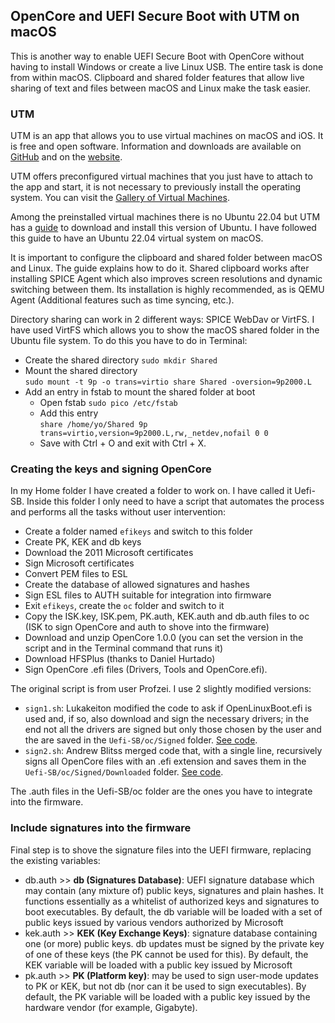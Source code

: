 ## OpenCore and UEFI Secure Boot with UTM on macOS

This is another way to enable UEFI Secure Boot with OpenCore without having to install Windows or create a live Linux USB. The entire task is done from within macOS. Clipboard and shared folder features that allow live sharing of text and files between macOS and Linux make the task easier.

### UTM

UTM is an app that allows you to use virtual machines on macOS and iOS. It is free and open software. Information and downloads are available on [GitHub](https://github.com/utmapp/UTM) and on the [website](https://mac.getutm.app).

UTM offers preconfigured virtual machines that you just have to attach to the app and start, it is not necessary to previously install the operating system. You can visit the [Gallery of Virtual Machines](https://mac.getutm.app/gallery/).

Among the preinstalled virtual machines there is no Ubuntu 22.04 but UTM has a [guide](https://docs.getutm.app/guides/ubuntu/) to download and install this version of Ubuntu. I have followed this guide to have an Ubuntu 22.04 virtual system on macOS.

It is important to configure the clipboard and shared folder between macOS and Linux. The guide explains how to do it. Shared clipboard works after installing SPICE Agent which also improves screen resolutions and dynamic switching between them. Its installation is highly recommended, as is QEMU Agent (Additional features such as time syncing, etc.).

Directory sharing can work in 2 different ways: SPICE WebDav or VirtFS. I have used VirtFS which allows you to show the macOS shared folder in the Ubuntu file system. To do this you have to do in Terminal:

- Create the shared directory `sudo mkdir Shared`
- Mount the shared directory<br>`sudo mount -t 9p -o trans=virtio share Shared -oversion=9p2000.L`
- Add an entry in fstab to mount the shared folder at boot
	- Open fstab `sudo pico /etc/fstab`
	- Add this entry<br>`share /home/yo/Shared 9p trans=virtio,version=9p2000.L,rw,_netdev,nofail 0 0`
	- Save with Ctrl + O and exit with Ctrl + X.

### Creating the keys and signing OpenCore

In my Home folder I have created a folder to work on. I have called it Uefi-SB. Inside this folder I only need to have a script that automates the process and performs all the tasks without user intervention:

- Create a folder named `efikeys` and switch to this folder
- Create PK, KEK and db keys
- Download the 2011 Microsoft certificates
- Sign Microsoft certificates
- Convert PEM files to ESL
- Create the database of allowed signatures and hashes
- Sign ESL files to AUTH suitable for integration into firmware
- Exit `efikeys`, create the `oc` folder and switch to it
- Copy the ISK.key, ISK.pem, PK.auth, KEK.auth and db.auth files to oc (ISK to sign OpenCore and auth to shove into the firmware)
- Download and unzip OpenCore 1.0.0 (you can set the version in the script and in the Terminal command that runs it)
- Download HFSPlus (thanks to Daniel Hurtado)
- Sign OpenCore .efi files (Drivers, Tools and OpenCore.efi).

The original script is from user Profzei. I use 2 slightly modified versions:

- `sign1.sh`: Lukakeiton modified the code to ask if OpenLinuxBoot.efi is used and, if so, also download and sign the necessary drivers; in the end not all the drivers are signed but only those chosen by the user and the are saved  in the `Uefi-SB/oc/Signed` folder. [See code](sign1.sh).
- `sign2.sh`: Andrew Blitss merged code that, with a single line, recursively signs all OpenCore files with an .efi extension and saves them in the `Uefi-SB/oc/Signed/Downloaded` folder. [See code](sign2.sh).

The .auth files in the Uefi-SB/oc folder are the ones you have to integrate into the firmware.

### Include signatures into the firmware

Final step is to shove the signature files into the UEFI firmware, replacing the existing variables:

- db.auth >> **db (Signatures Database)**: UEFI signature database which may contain (any mixture of) public keys, signatures and plain hashes. It functions essentially as a whitelist of authorized keys and signatures to boot executables. By default, the db variable will be loaded with a set of public keys issued by various vendors authorized by Microsoft
- kek.auth >> **KEK (Key Exchange Keys)**: signature database containing one (or more) public keys. db updates must be signed by the private key of one of these keys (the PK cannot be used for this). By default, the KEK variable will be loaded with a public key issued by Microsoft
- pk.auth >> **PK (Platform key)**: may be used to sign user-mode updates to PK or KEK, but not db (nor can it be used to sign executables). By default, the PK variable will be loaded with a public key issued by the hardware vendor (for example, Gigabyte).


